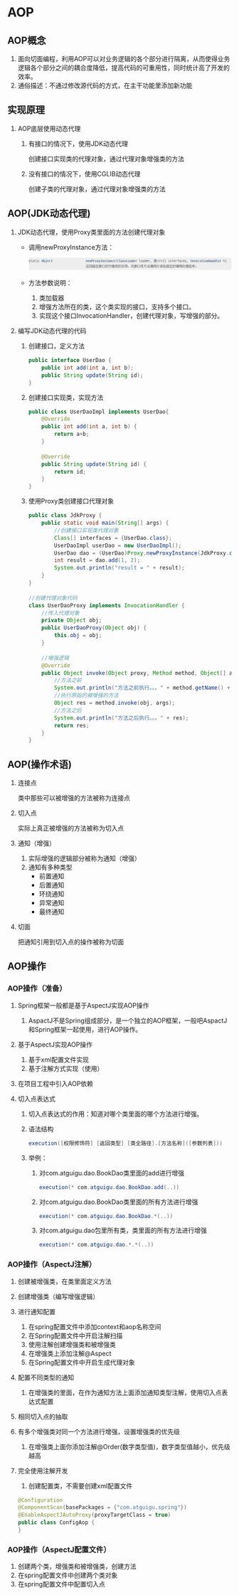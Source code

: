 # AOP

## AOP概念

1. 面向切面编程，利用AOP可以对业务逻辑的各个部分进行隔离，从而使得业务逻辑各个部分之间的耦合度降低，提高代码的可重用性，同时统计高了开发的效率。
2. 通俗描述：不通过修改源代码的方式，在主干功能里添加新功能



## 实现原理

1. AOP底层使用动态代理

   1. 有接口的情况下，使用JDK动态代理

      创建接口实现类的代理对象，通过代理对象增强类的方法

   2. 没有接口的情况下，使用CGLIB动态代理

      创建子类的代理对象，通过代理对象增强类的方法



## AOP(JDK动态代理)

1. JDK动态代理，使用Proxy类里面的方法创建代理对象

   - 调用newProxyInstance方法：

     ![newProxyInstance](newProxyInstance.bmp)

   - 方法参数说明：

     1. 类加载器
     2. 增强方法所在的类，这个类实现的接口，支持多个接口。
     3. 实现这个接口InvocationHandler，创建代理对象，写增强的部分。

2. 编写JDK动态代理的代码

   1. 创建接口，定义方法

      ```java
      public interface UserDao {
          public int add(int a, int b);
          public String update(String id);
      }
      ```

   2. 创建接口实现类，实现方法

      ```java
      public class UserDaoImpl implements UserDao{
          @Override
          public int add(int a, int b) {
              return a+b;
          }
      
          @Override
          public String update(String id) {
              return id;
          }
      }
      ```

   3. 使用Proxy类创建接口代理对象

      ```java
      public class JdkProxy {
          public static void main(String[] args) {
              //创建接口实现类代理对象
              Class[] interfaces = {UserDao.class};
              UserDaoImpl userDao = new UserDaoImpl();
              UserDao dao = (UserDao)Proxy.newProxyInstance(JdkProxy.class.getClassLoader(), interfaces, new UserDaoProxy(userDao));
              int result = dao.add(1, 2);
              System.out.println("result = " + result);
          }
      }
      
      //创建代理对象代码
      class UserDaoProxy implements InvocationHandler {
          //传入代理对象
          private Object obj;
          public UserDaoProxy(Object obj) {
              this.obj = obj;
          }
      
          //增强逻辑
          @Override
          public Object invoke(Object proxy, Method method, Object[] args) throws Throwable {
              //方法之前
              System.out.println("方法之前执行。。。" + method.getName() + " : 传递的参数。。。" + Arrays.toString(args));
              //执行原始的被增强的方法
              Object res = method.invoke(obj, args);
              //方法之后
              System.out.println("方法之后执行。。。" + res);
              return res;
          }
      }
      ```

      

## AOP(操作术语)

1. 连接点

   类中那些可以被增强的方法被称为连接点

2. 切入点

   实际上真正被增强的方法被称为切入点

3. 通知（增强）

   1. 实际增强的逻辑部分被称为通知（增强）
   2. 通知有多种类型
      - 前置通知
      - 后置通知
      - 环绕通知
      - 异常通知
      - 最终通知

4. 切面

   把通知引用到切入点的操作被称为切面



## AOP操作

### AOP操作（准备）

1. Spring框架一般都是基于AspectJ实现AOP操作

   1. AspactJ不是Spring组成部分，是一个独立的AOP框架，一般吧AspactJ和Spring框架一起使用，进行AOP操作。

2. 基于AspectJ实现AOP操作

   1. 基于xml配置文件实现
   2. 基于注解方式实现（使用）

3. 在项目工程中引入AOP依赖

4. 切入点表达式

   1. 切入点表达式的作用：知道对哪个类里面的哪个方法进行增强。

   2. 语法结构

      ```java
      execution([权限修饰符] [返回类型] [类全路径].[方法名称]([参数列表]))
      ```

   3. 举例：

      1. 对com.atguigu.dao.BookDao类里面的add进行增强

         ```java
         execution(* com.atguigu.dao.BookDao.add(..))
         ```

      2. 对com.atguigu.dao.BookDao类里面的所有方法进行增强

         ```java
         execution(* com.atguigu.dao.BookDao.*(..))
         ```

      3. 对com.atguigu.dao包里所有类，类里面的所有方法进行增强

         ```java
         execution(* com.atguigu.dao.*.*(..))
         ```



### AOP操作（AspectJ注解）

1. 创建被增强类，在类里面定义方法

2. 创建增强类（编写增强逻辑）

3. 进行通知配置

   1. 在spring配置文件中添加context和aop名称空间
   2. 在Spring配置文件中开启注解扫描
   3. 使用注解创建增强类和被增强类
   4. 在增强类上添加注解@Aspect
   5. 在Spring配置文件中开启生成代理对象

4. 配置不同类型的通知

   1. 在增强类的里面，在作为通知方法上面添加通知类型注解，使用切入点表达式配置

5. 相同切入点的抽取

6. 有多个增强类对同一个方法进行增强，设置增强类的优先级

   1. 在增强类上面你添加注解@Order(数字类型值)，数字类型值越小，优先级越高

7. 完全使用注解开发

   1. 创建配置类，不需要创建xml配置文件

   ```java
   @Configuration
   @ComponentScan(basePackages = {"com.atguigu.spring"})
   @EnableAspectJAutoProxy(proxyTargetClass = true)
   public class ConfigAop {
   }
   ```

   

### AOP操作（AspectJ配置文件）

1. 创建两个类，增强类和被增强类，创建方法
2. 在spring配置文件中创建两个类对象
3. 在spring配置文件中配置切入点





